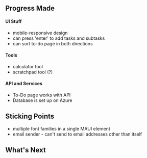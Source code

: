 ## Progress Made
#### UI Stuff
- mobile-responsive design
- can press 'enter' to add tasks and subtasks
- can sort to-do page in both directions

#### Tools
- calculator tool
- scratchpad tool (?)

#### API and Services
- To-Do page works with API
- Database is set up on Azure

## Sticking Points
- multiple font families in a single MAUI element
- email sender - can't send to email addresses other than itself

## What's Next
